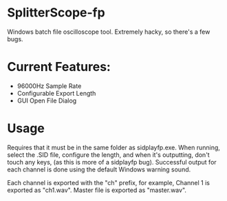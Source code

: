 # SplitterScope-fp
Windows batch file oscilloscope tool. Extremely hacky, so there's a few bugs.

# Current Features:
- 96000Hz Sample Rate
- Configurable Export Length
- GUI Open File Dialog

# Usage
Requires that it must be in the same folder as sidplayfp.exe. When running, select the .SID file, configure the length, and when it's outputting, don't touch any keys, (as this is more of a sidplayfp bug). Successful output for each channel is done using the default Windows warning sound. 

Each channel is exported with the "ch" prefix, for example, Channel 1 is exported as "ch1.wav". Master file is exported as "master.wav".

